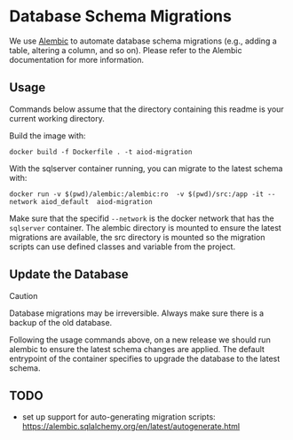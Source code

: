 # Database Schema Migrations

We use [Alembic](https://alembic.sqlalchemy.org/en/latest/tutorial.html#running-our-first-migration) to automate database schema migrations
(e.g., adding a table, altering a column, and so on).
Please refer to the Alembic documentation for more information.

## Usage
Commands below assume that the directory containing this readme is your current working directory.

Build the image with:
```commandline
docker build -f Dockerfile . -t aiod-migration
```

With the sqlserver container running, you can migrate to the latest schema with:

```commandline
docker run -v $(pwd)/alembic:/alembic:ro  -v $(pwd)/src:/app -it --network aiod_default  aiod-migration
```
Make sure that the specifid `--network` is the docker network that has the `sqlserver` container.
The alembic directory is mounted to ensure the latest migrations are available, 
the src directory is mounted so the migration scripts can use defined classes and variable from the project.

## Update the Database
> [!Caution]
> Database migrations may be irreversible. Always make sure there is a backup of the old database.

Following the usage commands above, on a new release we should run alembic to ensure the latest schema changes are applied.
The default entrypoint of the container specifies to upgrade the database to the latest schema.

## TODO
 - set up support for auto-generating migration scripts: https://alembic.sqlalchemy.org/en/latest/autogenerate.html
